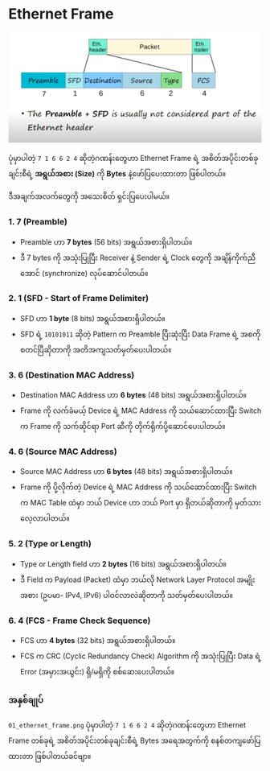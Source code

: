 # Ethernet Frame

<img src="img/01_ethernet_frame.png">

ပုံမှာပါတဲ့ `7 1 6 6 2 4` ဆိုတဲ့ဂဏန်းတွေဟာ Ethernet Frame ရဲ့ အစိတ်အပိုင်းတစ်ခုချင်းစီရဲ့ **အရွယ်အစား (Size)** ကို **Bytes** နဲ့ဖော်ပြပေးထားတာ ဖြစ်ပါတယ်။

ဒီအချက်အလက်တွေကို အသေးစိတ် ရှင်းပြပေးပါမယ်။

### **1. 7 (Preamble)**

- Preamble ဟာ **7 bytes** (56 bits) အရွယ်အစားရှိပါတယ်။
- ဒီ 7 bytes ကို အသုံးပြုပြီး Receiver နဲ့ Sender ရဲ့ Clock တွေကို အချိန်ကိုက်ညီအောင် (synchronize) လုပ်ဆောင်ပါတယ်။

### **2. 1 (SFD - Start of Frame Delimiter)**

- SFD ဟာ **1 byte** (8 bits) အရွယ်အစားရှိပါတယ်။
- SFD ရဲ့ `10101011` ဆိုတဲ့ Pattern က Preamble ပြီးဆုံးပြီး Data Frame ရဲ့ အစကို စတင်ပြီဆိုတာကို အတိအကျသတ်မှတ်ပေးပါတယ်။

### **3. 6 (Destination MAC Address)**

- Destination MAC Address ဟာ **6 bytes** (48 bits) အရွယ်အစားရှိပါတယ်။
- Frame ကို လက်ခံမယ့် Device ရဲ့ MAC Address ကို သယ်ဆောင်ထားပြီး Switch က Frame ကို သက်ဆိုင်ရာ Port ဆီကို တိုက်ရိုက်ပို့ဆောင်ပေးပါတယ်။

### **4. 6 (Source MAC Address)**

- Source MAC Address ဟာ **6 bytes** (48 bits) အရွယ်အစားရှိပါတယ်။
- Frame ကို ပို့လိုက်တဲ့ Device ရဲ့ MAC Address ကို သယ်ဆောင်ထားပြီး Switch က MAC Table ထဲမှာ ဘယ် Device ဟာ ဘယ် Port မှာ ရှိတယ်ဆိုတာကို မှတ်သားလေ့လာပါတယ်။

### **5. 2 (Type or Length)**

- Type or Length field ဟာ **2 bytes** (16 bits) အရွယ်အစားရှိပါတယ်။
- ဒီ Field က Payload (Packet) ထဲမှာ ဘယ်လို Network Layer Protocol အမျိုးအစား (ဥပမာ- IPv4, IPv6) ပါဝင်လာလဲဆိုတာကို သတ်မှတ်ပေးပါတယ်။

### **6. 4 (FCS - Frame Check Sequence)**

- FCS ဟာ **4 bytes** (32 bits) အရွယ်အစားရှိပါတယ်။
- FCS က CRC (Cyclic Redundancy Check) Algorithm ကို အသုံးပြုပြီး Data ရဲ့ Error (အမှားအယွင်း) ရှိ/မရှိကို စစ်ဆေးပေးပါတယ်။

### **အနှစ်ချုပ်**

`01_ethernet_frame.png` ပုံမှာပါတဲ့ `7 1 6 6 2 4` ဆိုတဲ့ဂဏန်းတွေဟာ Ethernet Frame တစ်ခုရဲ့ အစိတ်အပိုင်းတစ်ခုချင်းစီရဲ့ Bytes အရေအတွက်ကို စနစ်တကျဖော်ပြထားတာ ဖြစ်ပါတယ်ခင်ဗျာ။
